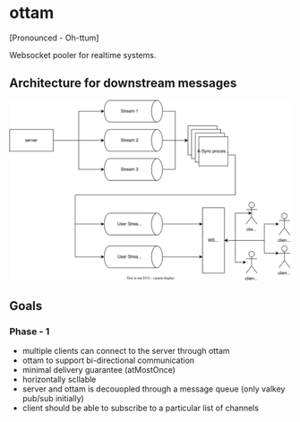 # ottam

[Pronounced - Oh-ttum]

Websocket pooler for realtime systems.

## Architecture for downstream messages

![Architecture Diagram](docs/arch.svg)

## Goals

### Phase - 1

- multiple clients can connect to the server through ottam
- ottam to support bi-directional communication
- minimal delivery guarantee (atMostOnce)
- horizontally scllable
- server and ottam is decouopled through a message queue (only valkey pub/sub initially)
- client should be able to subscribe to a particular list of channels
